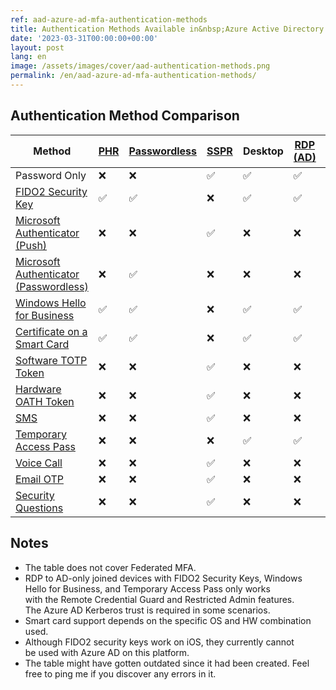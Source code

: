 ```yaml
---
ref: aad-azure-ad-mfa-authentication-methods
title: Authentication Methods Available in&nbsp;Azure Active Directory
date: '2023-03-31T00:00:00+00:00'
layout: post
lang: en
image: /assets/images/cover/aad-authentication-methods.png
permalink: /en/aad-azure-ad-mfa-authentication-methods/
---
```


## Authentication Method Comparison

| Method                                   | [PHR] | [Passwordless] | [SSPR] | Desktop | [RDP (AD)] | [RDP (AAD)] | [RADIUS] | [Mobile] | [Web] | Primary Factor | 2<sup>nd</sup> Factor |
|------------------------------------------|-------|----------------|------|-----------|------------|-------------|----------|----------|-------|----------------|------------|
| Password Only                            | ❌    |     ❌        |  ✅  |   ✅      |     ✅     |      ✅     |   ✅     |    ✅   |   ✅  |    ✅          |    ❌     |
| [FIDO2 Security Key]                     | ✅    |     ✅        |  ❌  |   ✅      |     ✅     |      ✅     |   ❌     |    ❌   |   ✅  |    ✅          |    ❌     |
| [Microsoft Authenticator (Push)]         | ❌    |     ❌        |  ✅  |   ❌      |     ❌     |      ✅     |   ✅     |    ✅   |   ✅  |    ❌          |    ✅     |
| [Microsoft Authenticator (Passwordless)] | ❌    |     ✅        |  ❌  |   ❌      |     ❌     |      ✅     |   ❌     |    ✅   |   ✅  |    ✅          |    ❌     |
| [Windows Hello for Business]             | ✅    |     ✅        |  ❌  |   ✅      |     ✅     |      ✅     |   ❌     |    ❌   |   ✅  |    ✅          |    ❌     |
| [Certificate on a Smart Card]            | ✅    |     ✅        |  ❌  |   ✅      |     ✅     |      ✅     |   ✅     |    ✅   |   ✅  |    ✅          |    ❌     |
| [Software TOTP Token]                    | ❌    |     ❌        |  ✅  |   ❌      |     ❌     |      ✅     |   ✅     |    ✅   |   ✅  |    ❌          |    ✅     |
| [Hardware OATH Token]                    | ❌    |     ❌        |  ✅  |   ❌      |     ❌     |      ✅     |   ✅     |    ✅   |   ✅  |    ❌          |    ✅     |
| [SMS]                                    | ❌    |     ❌        |  ✅  |   ❌      |     ❌     |      ✅     |   ✅     |    ✅   |   ✅  |    ✅          |    ✅     |
| [Temporary Access Pass]                  | ❌    |     ❌        |  ❌  |   ✅      |     ✅     |      ✅     |   ❌     |    ✅   |   ✅  |    ✅          |    ❌     |
| [Voice Call]                             | ❌    |     ❌        |  ✅  |   ❌      |     ❌     |      ✅     |   ✅     |    ✅   |   ✅  |    ❌          |    ✅     |
| [Email OTP]                              | ❌    |     ❌        |  ✅  |   ❌      |     ❌     |      ✅     |   ❌     |    ✅   |   ✅  |    ✅          |    ❌     |
| [Security Questions]                     | ❌    |     ❌        |  ✅  |   ❌      |     ❌     |      ❌     |   ❌     |    ❌   |   ❌  |    ❌          |    ❌     |

[RDP (AD)]: https://learn.microsoft.com/en-us/troubleshoot/windows-server/remote/understanding-remote-desktop-protocol
[RADIUS]: https://learn.microsoft.com/en-us/azure/active-directory/authentication/howto-mfa-nps-extension
[Web]: https://azure.microsoft.com/en-us/get-started/azure-portal
[Mobile]: https://www.microsoft.com/en-us/security/mobile-authenticator-app
[RDP (AAD)]: https://learn.microsoft.com/en-us/windows/client-management/connect-to-remote-aadj-pc
[SSPR]: https://learn.microsoft.com/en-us/azure/active-directory/authentication/concept-sspr-howitworks
[Passwordless]: https://learn.microsoft.com/en-us/azure/active-directory/authentication/concept-authentication-passwordless
[PHR]: https://learn.microsoft.com/en-us/azure/active-directory/authentication/concept-authentication-strengths#authentication-strengths
[FIDO2 Security Key]: https://learn.microsoft.com/en-us/azure/active-directory/authentication/concept-authentication-passwordless#fido2-security-keys
[Microsoft Authenticator (Push)]:https://learn.microsoft.com/en-us/azure/active-directory/authentication/concept-authentication-authenticator-app#notification-through-mobile-app
[Microsoft Authenticator (Passwordless)]: https://learn.microsoft.com/en-us/azure/active-directory/authentication/concept-authentication-authenticator-app#passwordless-sign-in
[Windows Hello for Business]:https://learn.microsoft.com/en-us/azure/active-directory/authentication/concept-authentication-passwordless#windows-hello-for-business
[Certificate on a Smart Card]: https://learn.microsoft.com/en-us/azure/active-directory/authentication/concept-certificate-based-authentication
[Software TOTP Token]: https://learn.microsoft.com/en-us/azure/active-directory/authentication/concept-authentication-oath-tokens#oath-software-tokens
[Hardware OATH Token]: https://learn.microsoft.com/en-us/azure/active-directory/authentication/concept-authentication-oath-tokens#oath-hardware-tokens-preview
[SMS]: https://learn.microsoft.com/en-us/azure/active-directory/authentication/howto-authentication-sms-signin
[Temporary Access Pass]: https://learn.microsoft.com/en-us/azure/active-directory/authentication/howto-authentication-temporary-access-pass
[Voice Call]: https://learn.microsoft.com/en-us/azure/active-directory/authentication/concept-authentication-phone-options#phone-call-verification
[Email OTP]: https://learn.microsoft.com/en-us/azure/active-directory/external-identities/one-time-passcode
[Security Questions]: https://learn.microsoft.com/en-us/azure/active-directory/authentication/concept-authentication-security-questions

## Notes

- The&nbsp;table does not cover Federated MFA.
- RDP to&nbsp;AD-only joined devices with&nbsp;FIDO2 Security Keys, Windows Hello for&nbsp;Business, and&nbsp;Temporary Access Pass only works with&nbsp;the&nbsp;Remote Credential Guard and&nbsp;Restricted Admin features. The&nbsp;Azure AD Kerberos trust is&nbsp;required in&nbsp;some&nbsp;scenarios.
- Smart card support depends on the&nbsp;specific OS and&nbsp;HW combination used.
- Although&nbsp;FIDO2 security keys work on iOS, they currently cannot be&nbsp;used with&nbsp;Azure AD on this&nbsp;platform.
- The&nbsp;table might have gotten outdated since&nbsp;it&nbsp;had been created. Feel free to&nbsp;ping me if&nbsp;you discover any errors in&nbsp;it.
